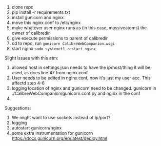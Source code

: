 
1. clone repo
2. pip install -r requirements.txt
3. install gunicorn and nginx
4. move this nginx.conf to /etc/nginx
5. make whatever user nginx runs as (in this case, massiveatoms) the owner of calibredir
6. give execute permissions to parent of calibredir
7. cd to repo, run `gunicorn CalibreWebCompanion.wsgi`
8. start nginx `sudo systemctl restart nginx`

Slight issues with this atm:
1. allowed host in settings.json needs to have the ip/host/thing it will be used, as does line 47 from nginx.conf
2. User needs to be edited in nginx.conf, now it's just my user acc. This affectd step 4-6
3. logging location of nginx and gunicorn need to be changed. gunicorn in ./CalibreWebCompanion/gunicorn.conf.py and nginx in the conf
4. 


Suggestions: 
1. We might want to use sockets instead of ip/port?
2. logging
3. autostart gunicorn/nginx
4. some extra instrumentation for gunicorn https://docs.gunicorn.org/en/latest/deploy.html